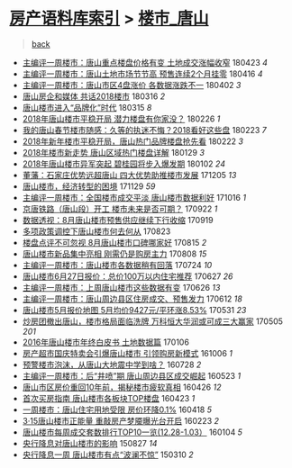 [房产语料库索引](../../README.md)  > [楼市_唐山](楼市_唐山.md)
====
> [back](../README.md)

- [主编评一周楼市：唐山重点楼盘价格有变 土地成交涨幅收窄](http://jkwz.applinzi.com/ittc/7095207588415407110.html#%E4%B8%BB%E7%BC%96%E8%AF%84%E4%B8%80%E5%91%A8%E6%A5%BC%E5%B8%82%EF%BC%9A%E5%94%90%E5%B1%B1%E9%87%8D%E7%82%B9%E6%A5%BC%E7%9B%98%E4%BB%B7%E6%A0%BC%E6%9C%89%E5%8F%98+%E5%9C%9F%E5%9C%B0%E6%88%90%E4%BA%A4%E6%B6%A8%E5%B9%85%E6%94%B6%E7%AA%84) 180423 *4* 
- [主编评一周楼市：唐山土地市场节节高 预售连续2个月挂零](http://jkwz.applinzi.com/ittc/7092581142723298315.html#%E4%B8%BB%E7%BC%96%E8%AF%84%E4%B8%80%E5%91%A8%E6%A5%BC%E5%B8%82%EF%BC%9A%E5%94%90%E5%B1%B1%E5%9C%9F%E5%9C%B0%E5%B8%82%E5%9C%BA%E8%8A%82%E8%8A%82%E9%AB%98+%E9%A2%84%E5%94%AE%E8%BF%9E%E7%BB%AD2%E4%B8%AA%E6%9C%88%E6%8C%82%E9%9B%B6) 180416 *4* 
- [主编评一周楼市：唐山市区4盘涨价 各数据涨跌不一](http://jkwz.applinzi.com/ittc/7087390411721278475.html#%E4%B8%BB%E7%BC%96%E8%AF%84%E4%B8%80%E5%91%A8%E6%A5%BC%E5%B8%82%EF%BC%9A%E5%94%90%E5%B1%B1%E5%B8%82%E5%8C%BA4%E7%9B%98%E6%B6%A8%E4%BB%B7+%E5%90%84%E6%95%B0%E6%8D%AE%E6%B6%A8%E8%B7%8C%E4%B8%8D%E4%B8%80) 180402 *3* 
- [唐山房企和媒体 共话2018楼市](http://jkwz.applinzi.com/ittc/7081075501085230097.html#%E5%94%90%E5%B1%B1%E6%88%BF%E4%BC%81%E5%92%8C%E5%AA%92%E4%BD%93+%E5%85%B1%E8%AF%9D2018%E6%A5%BC%E5%B8%82) 180316 *2* 
- [唐山楼市进入“品牌化”时代](http://jkwz.applinzi.com/ittc/7080806434336146448.html#%E5%94%90%E5%B1%B1%E6%A5%BC%E5%B8%82%E8%BF%9B%E5%85%A5%E2%80%9C%E5%93%81%E7%89%8C%E5%8C%96%E2%80%9D%E6%97%B6%E4%BB%A3) 180315 *8* 
- [2018年唐山楼市平稳开局 潜力楼盘有你家没？](http://jkwz.applinzi.com/ittc/7074342659001156625.html#2018%E5%B9%B4%E5%94%90%E5%B1%B1%E6%A5%BC%E5%B8%82%E5%B9%B3%E7%A8%B3%E5%BC%80%E5%B1%80+%E6%BD%9C%E5%8A%9B%E6%A5%BC%E7%9B%98%E6%9C%89%E4%BD%A0%E5%AE%B6%E6%B2%A1%EF%BC%9F) 180226 *1* 
- [我的唐山春节楼市随感：久等的执迷不悔？2018看好这些盘](http://jkwz.applinzi.com/ittc/7073310810141361168.html#%E6%88%91%E7%9A%84%E5%94%90%E5%B1%B1%E6%98%A5%E8%8A%82%E6%A5%BC%E5%B8%82%E9%9A%8F%E6%84%9F%EF%BC%9A%E4%B9%85%E7%AD%89%E7%9A%84%E6%89%A7%E8%BF%B7%E4%B8%8D%E6%82%94%EF%BC%9F2018%E7%9C%8B%E5%A5%BD%E8%BF%99%E4%BA%9B%E7%9B%98) 180223 *7* 
- [2018年新年楼市平稳开局，唐山热门品牌楼盘抢先看](http://jkwz.applinzi.com/ittc/7072956658873795590.html#2018%E5%B9%B4%E6%96%B0%E5%B9%B4%E6%A5%BC%E5%B8%82%E5%B9%B3%E7%A8%B3%E5%BC%80%E5%B1%80%EF%BC%8C%E5%94%90%E5%B1%B1%E7%83%AD%E9%97%A8%E5%93%81%E7%89%8C%E6%A5%BC%E7%9B%98%E6%8A%A2%E5%85%88%E7%9C%8B) 180222 *3* 
- [2018年楼市新走势 唐山区域热门楼盘详解](http://jkwz.applinzi.com/ittc/7063908953702794256.html#2018%E5%B9%B4%E6%A5%BC%E5%B8%82%E6%96%B0%E8%B5%B0%E5%8A%BF+%E5%94%90%E5%B1%B1%E5%8C%BA%E5%9F%9F%E7%83%AD%E9%97%A8%E6%A5%BC%E7%9B%98%E8%AF%A6%E8%A7%A3) 180129 *3* 
- [2018年唐山楼市异军突起 碧桂园将步入爆发期](http://jkwz.applinzi.com/ittc/7054011500371379206.html#2018%E5%B9%B4%E5%94%90%E5%B1%B1%E6%A5%BC%E5%B8%82%E5%BC%82%E5%86%9B%E7%AA%81%E8%B5%B7+%E7%A2%A7%E6%A1%82%E5%9B%AD%E5%B0%86%E6%AD%A5%E5%85%A5%E7%88%86%E5%8F%91%E6%9C%9F) 180102 *24* 
- [董藩：石家庄优势远超唐山 四大优势助推楼市发展](http://jkwz.applinzi.com/ittc/7043670183200162833.html#%E8%91%A3%E8%97%A9%EF%BC%9A%E7%9F%B3%E5%AE%B6%E5%BA%84%E4%BC%98%E5%8A%BF%E8%BF%9C%E8%B6%85%E5%94%90%E5%B1%B1+%E5%9B%9B%E5%A4%A7%E4%BC%98%E5%8A%BF%E5%8A%A9%E6%8E%A8%E6%A5%BC%E5%B8%82%E5%8F%91%E5%B1%95) 171205 *13* 
- [唐山楼市，经济转型的困境](http://jkwz.applinzi.com/ittc/7041343298143257617.html#%E5%94%90%E5%B1%B1%E6%A5%BC%E5%B8%82%EF%BC%8C%E7%BB%8F%E6%B5%8E%E8%BD%AC%E5%9E%8B%E7%9A%84%E5%9B%B0%E5%A2%83) 171129 *59* 
- [主编评一周楼市：全国楼市成交平淡 唐山楼市数据利好](http://jkwz.applinzi.com/ittc/7025075554930394128.html#%E4%B8%BB%E7%BC%96%E8%AF%84%E4%B8%80%E5%91%A8%E6%A5%BC%E5%B8%82%EF%BC%9A%E5%85%A8%E5%9B%BD%E6%A5%BC%E5%B8%82%E6%88%90%E4%BA%A4%E5%B9%B3%E6%B7%A1+%E5%94%90%E5%B1%B1%E6%A5%BC%E5%B8%82%E6%95%B0%E6%8D%AE%E5%88%A9%E5%A5%BD) 171016 *1* 
- [京唐铁路（唐山段）开工 楼市未来是否可期？](http://jkwz.applinzi.com/ittc/7016038281463202833.html#%E4%BA%AC%E5%94%90%E9%93%81%E8%B7%AF%EF%BC%88%E5%94%90%E5%B1%B1%E6%AE%B5%EF%BC%89%E5%BC%80%E5%B7%A5+%E6%A5%BC%E5%B8%82%E6%9C%AA%E6%9D%A5%E6%98%AF%E5%90%A6%E5%8F%AF%E6%9C%9F%EF%BC%9F) 170922 *1* 
- [数据透视：8月唐山楼市预售供应继续下行收缩](http://jkwz.applinzi.com/ittc/7015015049566094352.html#%E6%95%B0%E6%8D%AE%E9%80%8F%E8%A7%86%EF%BC%9A8%E6%9C%88%E5%94%90%E5%B1%B1%E6%A5%BC%E5%B8%82%E9%A2%84%E5%94%AE%E4%BE%9B%E5%BA%94%E7%BB%A7%E7%BB%AD%E4%B8%8B%E8%A1%8C%E6%94%B6%E7%BC%A9) 170919  
- [多项政策调控下唐山楼市何去何从](http://jkwz.applinzi.com/ittc/7004964678093243409.html#%E5%A4%9A%E9%A1%B9%E6%94%BF%E7%AD%96%E8%B0%83%E6%8E%A7%E4%B8%8B%E5%94%90%E5%B1%B1%E6%A5%BC%E5%B8%82%E4%BD%95%E5%8E%BB%E4%BD%95%E4%BB%8E) 170823  
- [楼盘点评不可忽视 8月唐山楼市口碑哪家好](http://jkwz.applinzi.com/ittc/7001811944397603857.html#%E6%A5%BC%E7%9B%98%E7%82%B9%E8%AF%84%E4%B8%8D%E5%8F%AF%E5%BF%BD%E8%A7%86+8%E6%9C%88%E5%94%90%E5%B1%B1%E6%A5%BC%E5%B8%82%E5%8F%A3%E7%A2%91%E5%93%AA%E5%AE%B6%E5%A5%BD) 170815 *2* 
- [唐山楼市新品集中亮相 刚需仍是购房主力](http://jkwz.applinzi.com/ittc/6999373282732934161.html#%E5%94%90%E5%B1%B1%E6%A5%BC%E5%B8%82%E6%96%B0%E5%93%81%E9%9B%86%E4%B8%AD%E4%BA%AE%E7%9B%B8+%E5%88%9A%E9%9C%80%E4%BB%8D%E6%98%AF%E8%B4%AD%E6%88%BF%E4%B8%BB%E5%8A%9B) 170808 *15* 
- [主编评一周楼市：唐山楼市各数据稍有回落](http://jkwz.applinzi.com/ittc/6993860069094327313.html#%E4%B8%BB%E7%BC%96%E8%AF%84%E4%B8%80%E5%91%A8%E6%A5%BC%E5%B8%82%EF%BC%9A%E5%94%90%E5%B1%B1%E6%A5%BC%E5%B8%82%E5%90%84%E6%95%B0%E6%8D%AE%E7%A8%8D%E6%9C%89%E5%9B%9E%E8%90%BD) 170724 *10* 
- [唐山楼市6月27日报价：总价100万以内住宅推荐](http://jkwz.applinzi.com/ittc/6983772238191789061.html#%E5%94%90%E5%B1%B1%E6%A5%BC%E5%B8%826%E6%9C%8827%E6%97%A5%E6%8A%A5%E4%BB%B7%EF%BC%9A%E6%80%BB%E4%BB%B7100%E4%B8%87%E4%BB%A5%E5%86%85%E4%BD%8F%E5%AE%85%E6%8E%A8%E8%8D%90) 170627 *26* 
- [主编评一周楼市：上周唐山楼市这些数据有变](http://jkwz.applinzi.com/ittc/6983488236490851332.html#%E4%B8%BB%E7%BC%96%E8%AF%84%E4%B8%80%E5%91%A8%E6%A5%BC%E5%B8%82%EF%BC%9A%E4%B8%8A%E5%91%A8%E5%94%90%E5%B1%B1%E6%A5%BC%E5%B8%82%E8%BF%99%E4%BA%9B%E6%95%B0%E6%8D%AE%E6%9C%89%E5%8F%98) 170626 *13* 
- [主编评一周楼市：唐山周边县区住房成交、预售发力](http://jkwz.applinzi.com/ittc/6978311713903346692.html#%E4%B8%BB%E7%BC%96%E8%AF%84%E4%B8%80%E5%91%A8%E6%A5%BC%E5%B8%82%EF%BC%9A%E5%94%90%E5%B1%B1%E5%91%A8%E8%BE%B9%E5%8E%BF%E5%8C%BA%E4%BD%8F%E6%88%BF%E6%88%90%E4%BA%A4%E3%80%81%E9%A2%84%E5%94%AE%E5%8F%91%E5%8A%9B) 170612 *18* 
- [唐山楼市5月报价地图 5月均价9427元/平环涨8.53%](http://jkwz.applinzi.com/ittc/6973758097175610372.html#%E5%94%90%E5%B1%B1%E6%A5%BC%E5%B8%825%E6%9C%88%E6%8A%A5%E4%BB%B7%E5%9C%B0%E5%9B%BE+5%E6%9C%88%E5%9D%87%E4%BB%B79427%E5%85%83%2F%E5%B9%B3%E7%8E%AF%E6%B6%A88.53%25) 170531 *23* 
- [炒房团撤出唐山，楼市格局面临洗牌 万科恒大华润或可成三大赢家](http://jkwz.applinzi.com/ittc/6964325780208223236.html#%E7%82%92%E6%88%BF%E5%9B%A2%E6%92%A4%E5%87%BA%E5%94%90%E5%B1%B1%EF%BC%8C%E6%A5%BC%E5%B8%82%E6%A0%BC%E5%B1%80%E9%9D%A2%E4%B8%B4%E6%B4%97%E7%89%8C+%E4%B8%87%E7%A7%91%E6%81%92%E5%A4%A7%E5%8D%8E%E6%B6%A6%E6%88%96%E5%8F%AF%E6%88%90%E4%B8%89%E5%A4%A7%E8%B5%A2%E5%AE%B6) 170505 *201* 
- [2016年唐山楼市年终白皮书 土地数据篇](http://jkwz.applinzi.com/ittc/6920149110840886276.html#2016%E5%B9%B4%E5%94%90%E5%B1%B1%E6%A5%BC%E5%B8%82%E5%B9%B4%E7%BB%88%E7%99%BD%E7%9A%AE%E4%B9%A6+%E5%9C%9F%E5%9C%B0%E6%95%B0%E6%8D%AE%E7%AF%87) 170106  
- [房产超市国庆特卖会引爆唐山楼市 引领购房新模式](http://jkwz.applinzi.com/ittc/6886025988613342213.html#%E6%88%BF%E4%BA%A7%E8%B6%85%E5%B8%82%E5%9B%BD%E5%BA%86%E7%89%B9%E5%8D%96%E4%BC%9A%E5%BC%95%E7%88%86%E5%94%90%E5%B1%B1%E6%A5%BC%E5%B8%82+%E5%BC%95%E9%A2%86%E8%B4%AD%E6%88%BF%E6%96%B0%E6%A8%A1%E5%BC%8F) 161006 *1* 
- [预警楼市泡沫，从唐山大地震中学到啥？](http://jkwz.applinzi.com/ittc/6859861203949716484.html#%E9%A2%84%E8%AD%A6%E6%A5%BC%E5%B8%82%E6%B3%A1%E6%B2%AB%EF%BC%8C%E4%BB%8E%E5%94%90%E5%B1%B1%E5%A4%A7%E5%9C%B0%E9%9C%87%E4%B8%AD%E5%AD%A6%E5%88%B0%E5%95%A5%EF%BC%9F) 160728 *2* 
- [主编评一周楼市：后“井喷”期 唐山周边县区成交崛起](http://jkwz.applinzi.com/ittc/6835423285869020165.html#%E4%B8%BB%E7%BC%96%E8%AF%84%E4%B8%80%E5%91%A8%E6%A5%BC%E5%B8%82%EF%BC%9A%E5%90%8E%E2%80%9C%E4%BA%95%E5%96%B7%E2%80%9D%E6%9C%9F+%E5%94%90%E5%B1%B1%E5%91%A8%E8%BE%B9%E5%8E%BF%E5%8C%BA%E6%88%90%E4%BA%A4%E5%B4%9B%E8%B5%B7) 160523 *1* 
- [唐山市区房价重回10年前，揭秘楼市疲软真相](http://jkwz.applinzi.com/ittc/6825515990020260869.html#%E5%94%90%E5%B1%B1%E5%B8%82%E5%8C%BA%E6%88%BF%E4%BB%B7%E9%87%8D%E5%9B%9E10%E5%B9%B4%E5%89%8D%EF%BC%8C%E6%8F%AD%E7%A7%98%E6%A5%BC%E5%B8%82%E7%96%B2%E8%BD%AF%E7%9C%9F%E7%9B%B8) 160426 *12* 
- [首次买房指南 唐山楼市各板块TOP楼盘](http://jkwz.applinzi.com/ittc/6824368876913427460.html#%E9%A6%96%E6%AC%A1%E4%B9%B0%E6%88%BF%E6%8C%87%E5%8D%97+%E5%94%90%E5%B1%B1%E6%A5%BC%E5%B8%82%E5%90%84%E6%9D%BF%E5%9D%97TOP%E6%A5%BC%E7%9B%98) 160423 *1* 
- [一周楼市：唐山住宅用地受限 房价环降0.1%](http://jkwz.applinzi.com/ittc/6822467931438842885.html#%E4%B8%80%E5%91%A8%E6%A5%BC%E5%B8%82%EF%BC%9A%E5%94%90%E5%B1%B1%E4%BD%8F%E5%AE%85%E7%94%A8%E5%9C%B0%E5%8F%97%E9%99%90+%E6%88%BF%E4%BB%B7%E7%8E%AF%E9%99%8D0.1%25) 160418 *5* 
- [3·15唐山楼市正能量 重敲房产梦魇曝光台开启](http://jkwz.applinzi.com/ittc/6801936645045617669.html#3%C2%B715%E5%94%90%E5%B1%B1%E6%A5%BC%E5%B8%82%E6%AD%A3%E8%83%BD%E9%87%8F+%E9%87%8D%E6%95%B2%E6%88%BF%E4%BA%A7%E6%A2%A6%E9%AD%87%E6%9B%9D%E5%85%89%E5%8F%B0%E5%BC%80%E5%90%AF) 160223 *2* 
- [唐山楼市每周成交套数排行TOP10一览(12.28-1.03）](http://jkwz.applinzi.com/ittc/6783411934514906117.html#%E5%94%90%E5%B1%B1%E6%A5%BC%E5%B8%82%E6%AF%8F%E5%91%A8%E6%88%90%E4%BA%A4%E5%A5%97%E6%95%B0%E6%8E%92%E8%A1%8CTOP10%E4%B8%80%E8%A7%88%2812.28-1.03%EF%BC%89) 160104 *5* 
- [央行降息对唐山楼市的影响](http://jkwz.applinzi.com/ittc/6735174625195082757.html#%E5%A4%AE%E8%A1%8C%E9%99%8D%E6%81%AF%E5%AF%B9%E5%94%90%E5%B1%B1%E6%A5%BC%E5%B8%82%E7%9A%84%E5%BD%B1%E5%93%8D) 150827 *14* 
- [央行降息一周 唐山楼市有点“波澜不惊”](http://jkwz.applinzi.com/ittc/547650611395477481.html#%E5%A4%AE%E8%A1%8C%E9%99%8D%E6%81%AF%E4%B8%80%E5%91%A8+%E5%94%90%E5%B1%B1%E6%A5%BC%E5%B8%82%E6%9C%89%E7%82%B9%E2%80%9C%E6%B3%A2%E6%BE%9C%E4%B8%8D%E6%83%8A%E2%80%9D) 150310 *2* 
